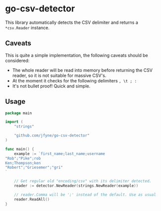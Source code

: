 # go-csv-detector

This library automatically detects the CSV delimiter and returns a `*csv.Reader` instance.

## Caveats

This is quite a simple implementation, the following caveats should be considered:

- The whole reader will be read into memory before returning the CSV reader, so it is not suitable for massive CSV's.
- At the moment it checks for the following delimiters `, \t ; :`
- It's not bullet proof! Quick and simple.

## Usage

```go
package main

import (
    "strings"

    "github.com/jfyne/go-csv-detector"
)

func main() {
    example := `first_name;last_name;username
"Rob";"Pike";rob
Ken;Thompson;ken
"Robert";"Griesemer";"gri"
`

    // Get regular old "encoding/csv" with its delimiter detected.
    reader := detector.NewReader(strings.NewReader(example))

    // reader.Comma will be ';' instead of the default. Use as usual
    reader.ReadAll()
}
```
